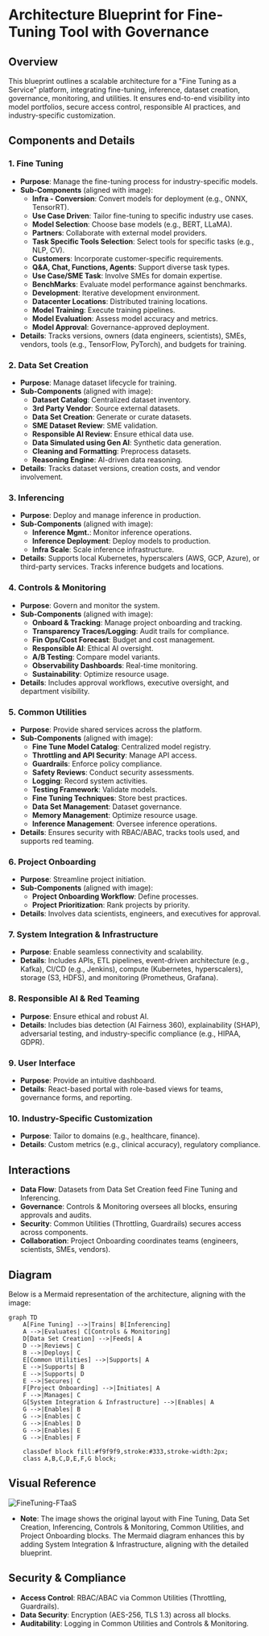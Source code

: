 # Architecture Blueprint for Fine-Tuning Tool with Governance

## Overview
This blueprint outlines a scalable architecture for a "Fine Tuning as a Service" platform, integrating fine-tuning, inference, dataset creation, governance, monitoring, and utilities. It ensures end-to-end visibility into model portfolios, secure access control, responsible AI practices, and industry-specific customization.

## Components and Details

### 1. Fine Tuning
- **Purpose**: Manage the fine-tuning process for industry-specific models.
- **Sub-Components** (aligned with image):
  - **Infra - Conversion**: Convert models for deployment (e.g., ONNX, TensorRT).
  - **Use Case Driven**: Tailor fine-tuning to specific industry use cases.
  - **Model Selection**: Choose base models (e.g., BERT, LLaMA).
  - **Partners**: Collaborate with external model providers.
  - **Task Specific Tools Selection**: Select tools for specific tasks (e.g., NLP, CV).
  - **Customers**: Incorporate customer-specific requirements.
  - **Q&A, Chat, Functions, Agents**: Support diverse task types.
  - **Use Case/SME Task**: Involve SMEs for domain expertise.
  - **BenchMarks**: Evaluate model performance against benchmarks.
  - **Development**: Iterative development environment.
  - **Datacenter Locations**: Distributed training locations.
  - **Model Training**: Execute training pipelines.
  - **Model Evaluation**: Assess model accuracy and metrics.
  - **Model Approval**: Governance-approved deployment.
- **Details**: Tracks versions, owners (data engineers, scientists), SMEs, vendors, tools (e.g., TensorFlow, PyTorch), and budgets for training.

### 2. Data Set Creation
- **Purpose**: Manage dataset lifecycle for training.
- **Sub-Components** (aligned with image):
  - **Dataset Catalog**: Centralized dataset inventory.
  - **3rd Party Vendor**: Source external datasets.
  - **Data Set Creation**: Generate or curate datasets.
  - **SME Dataset Review**: SME validation.
  - **Responsible AI Review**: Ensure ethical data use.
  - **Data Simulated using Gen AI**: Synthetic data generation.
  - **Cleaning and Formatting**: Preprocess datasets.
  - **Reasoning Engine**: AI-driven data reasoning.
- **Details**: Tracks dataset versions, creation costs, and vendor involvement.

### 3. Inferencing
- **Purpose**: Deploy and manage inference in production.
- **Sub-Components** (aligned with image):
  - **Inference Mgmt.**: Monitor inference operations.
  - **Inference Deployment**: Deploy models to production.
  - **Infra Scale**: Scale inference infrastructure.
- **Details**: Supports local Kubernetes, hyperscalers (AWS, GCP, Azure), or third-party services. Tracks inference budgets and locations.

### 4. Controls & Monitoring
- **Purpose**: Govern and monitor the system.
- **Sub-Components** (aligned with image):
  - **Onboard & Tracking**: Manage project onboarding and tracking.
  - **Transparency Traces/Logging**: Audit trails for compliance.
  - **Fin Ops/Cost Forecast**: Budget and cost management.
  - **Responsible AI**: Ethical AI oversight.
  - **A/B Testing**: Compare model variants.
  - **Observability Dashboards**: Real-time monitoring.
  - **Sustainability**: Optimize resource usage.
- **Details**: Includes approval workflows, executive oversight, and department visibility.

### 5. Common Utilities
- **Purpose**: Provide shared services across the platform.
- **Sub-Components** (aligned with image):
  - **Fine Tune Model Catalog**: Centralized model registry.
  - **Throttling and API Security**: Manage API access.
  - **Guardrails**: Enforce policy compliance.
  - **Safety Reviews**: Conduct security assessments.
  - **Logging**: Record system activities.
  - **Testing Framework**: Validate models.
  - **Fine Tuning Techniques**: Store best practices.
  - **Data Set Management**: Dataset governance.
  - **Memory Management**: Optimize resource usage.
  - **Inference Management**: Oversee inference operations.
- **Details**: Ensures security with RBAC/ABAC, tracks tools used, and supports red teaming.

### 6. Project Onboarding
- **Purpose**: Streamline project initiation.
- **Sub-Components** (aligned with image):
  - **Project Onboarding Workflow**: Define processes.
  - **Project Prioritization**: Rank projects by priority.
- **Details**: Involves data scientists, engineers, and executives for approval.

### 7. System Integration & Infrastructure
- **Purpose**: Enable seamless connectivity and scalability.
- **Details**: Includes APIs, ETL pipelines, event-driven architecture (e.g., Kafka), CI/CD (e.g., Jenkins), compute (Kubernetes, hyperscalers), storage (S3, HDFS), and monitoring (Prometheus, Grafana).

### 8. Responsible AI & Red Teaming
- **Purpose**: Ensure ethical and robust AI.
- **Details**: Includes bias detection (AI Fairness 360), explainability (SHAP), adversarial testing, and industry-specific compliance (e.g., HIPAA, GDPR).

### 9. User Interface
- **Purpose**: Provide an intuitive dashboard.
- **Details**: React-based portal with role-based views for teams, governance forms, and reporting.

### 10. Industry-Specific Customization
- **Purpose**: Tailor to domains (e.g., healthcare, finance).
- **Details**: Custom metrics (e.g., clinical accuracy), regulatory compliance.

## Interactions
- **Data Flow**: Datasets from Data Set Creation feed Fine Tuning and Inferencing.
- **Governance**: Controls & Monitoring oversees all blocks, ensuring approvals and audits.
- **Security**: Common Utilities (Throttling, Guardrails) secures access across components.
- **Collaboration**: Project Onboarding coordinates teams (engineers, scientists, SMEs, vendors).

## Diagram
Below is a Mermaid representation of the architecture, aligning with the image:

```mermaid
graph TD
    A[Fine Tuning] -->|Trains| B[Inferencing]
    A -->|Evaluates| C[Controls & Monitoring]
    D[Data Set Creation] -->|Feeds| A
    D -->|Reviews| C
    B -->|Deploys| C
    E[Common Utilities] -->|Supports| A
    E -->|Supports| B
    E -->|Supports| D
    E -->|Secures| C
    F[Project Onboarding] -->|Initiates| A
    F -->|Manages| C
    G[System Integration & Infrastructure] -->|Enables| A
    G -->|Enables| B
    G -->|Enables| C
    G -->|Enables| D
    G -->|Enables| E
    G -->|Enables| F

    classDef block fill:#f9f9f9,stroke:#333,stroke-width:2px;
    class A,B,C,D,E,F,G block;
```

## Visual Reference
![FineTuning-FTaaS](https://github.com/balakreshnan/Samples2025/blob/main/FineTuningFY26/fine_tuning_as_a_service.png 'Architecture')
- **Note**: The image shows the original layout with Fine Tuning, Data Set Creation, Inferencing, Controls & Monitoring, Common Utilities, and Project Onboarding blocks. The Mermaid diagram enhances this by adding System Integration & Infrastructure, aligning with the detailed blueprint.

## Security & Compliance
- **Access Control**: RBAC/ABAC via Common Utilities (Throttling, Guardrails).
- **Data Security**: Encryption (AES-256, TLS 1.3) across all blocks.
- **Auditability**: Logging in Common Utilities and Controls & Monitoring.
